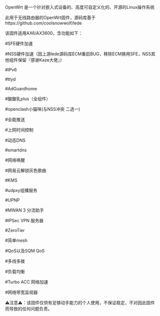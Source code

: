 OpenWrt 是一个针对嵌入式设备的、高度可自定义化的、开源的Linux操作系统

此用于无线路由器的OpenWrt固件，源码库基于https://github.com/coolsnowwolf/lede

该固件适用AX6/AX3600，含功能如下：

#SFE硬件加速

#NSS硬件加速（因上游lede源码库ECM重启BUG，移除ECM换用SFE，NSS其他组件保留『感谢Kaze大佬』）

#IPv6

#ttyd

#AdGuardhome

#酸酸乳plus（全组件）

#openclash小猫咪(与NSS冲突 二选一)

#全能推送

#上网时间控制

#动态DNS

#smartdns

#网络唤醒

#网易云解锁灰色歌曲

#KMS

#udpxy组播服务

#UPNP

#MWAN 3 分流助手

#IPSec VPN 服务器

#ZeroTier

#简单mesh

#QoS以及SQM QoS

#多线多拨

#负载均衡

#Turbo ACC 网络加速

#网络带宽监视器

⚠注意⚠：该固件仅供有足够动手能力的个人使用，不保证稳定，不对因此固件而导致的任何问题负责。


